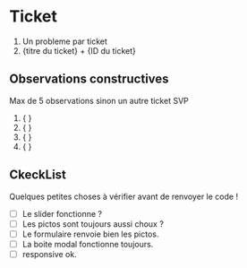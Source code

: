 # Ticket

1. Un probleme par ticket
2. {titre du ticket} + {ID du ticket}

## Observations constructives

Max de 5 observations sinon un autre ticket SVP

1. { }
2. { }
3. { }
4. { }


## CkeckList

Quelques petites choses à vérifier avant de renvoyer le code ! 

- [ ] Le slider fonctionne ?
- [ ] Les pictos sont toujours aussi choux ?
- [ ] Le formulaire renvoie bien les pictos.
- [ ] La boite modal fonctionne toujours.
- [ ] responsive ok.